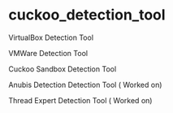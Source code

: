 # cuckoo_detection_tool

VirtualBox Detection Tool

VMWare Detection Tool

Cuckoo Sandbox Detection Tool

Anubis Detection Detection Tool ( Worked on)

Thread Expert Detection Tool ( Worked on)

